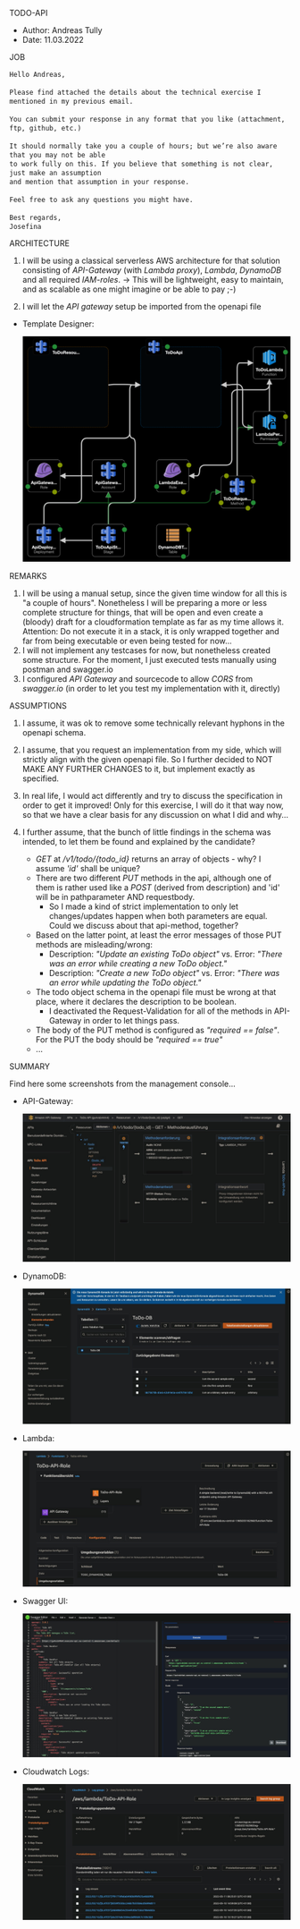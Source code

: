 TODO-API

- Author: Andreas Tully
- Date: 11.03.2022

JOB

```
Hello Andreas,

Please find attached the details about the technical exercise I mentioned in my previous email.

You can submit your response in any format that you like (attachment, ftp, github, etc.)

It should normally take you a couple of hours; but we’re also aware that you may not be able 
to work fully on this. If you believe that something is not clear, just make an assumption 
and mention that assumption in your response.

Feel free to ask any questions you might have.

Best regards,
Josefina
```

ARCHITECTURE

1. I will be using a classical serverless AWS architecture for that solution consisting of *API-Gateway* (with *Lambda proxy*), *Lambda*, *DynamoDB* and all required *IAM-roles*.
   -> This will be lightweight, easy to maintain, and as scalable as one might imagine or be able to pay ;-)

2. I will let the *API gateway* setup be imported from the openapi file

- Template Designer:

  <img src="doc/screenshots/template-designer.png" />

REMARKS

1. I will be using a manual setup, since the given time window for all this is "a couple of hours". Nonetheless I will be preparing a more or less complete structure for things, that will be open and    even create a (bloody) draft for a cloudformation template as far as my time allows it. Attention: Do not execute it in a stack, it is only wrapped together and far from being executable or even being tested for now...
2. I will not implement any testcases for now, but nonetheless created some structure. For the moment, I just executed tests manually using postman and swagger.io
3. I configured *API Gateway* and sourcecode to allow *CORS* from *swagger.io* (in order to let you test my implementation with it, directly)

ASSUMPTIONS

1. I assume, it was ok to remove some technically relevant hyphons in the openapi schema.
2. I assume, that you request an implementation from my side, which will strictly align with the given openapi file. 
   So I further decided to NOT MAKE ANY FURTHER CHANGES to it, but implement exactly as specified.
3. In real life, I would act differently and try to discuss the specification in order to get it improved!
   Only for this exercise, I will do it that way now, so that we have a clear basis for any discussion on what I did and why...
2. I further assume, that the bunch of little findings in the schema was intended, to let them be found and explained by the candidate?

   - *GET* at */v1/todo/{todo_id}* returns an array of objects - why? I assume *'id'* shall be unique?
   - There are two different *PUT* methods in the api, although one of them is rather used like a *POST* (derived from description) and 'id' will be in pathparameter AND requestbody.
     - So I made a kind of strict implementation to only let changes/updates happen when both parameters are equal. Could we discuss about that api-method, together?
   - Based on the latter point, at least the error messages of those PUT methods are misleading/wrong: 
     - Description: *"Update an existing ToDo object"* vs. Error: *"There was an error while creating a new ToDo object."*
     - Description: *"Create a new ToDo object"* vs. Error: *"There was an error while updating the ToDo object."*
   - The todo object schema in the openapi file must be wrong at that place, where it declares the description to be boolean.
     - I deactivated the Request-Validation for all of the methods in API-Gateway in order to let things pass.
   - The body of the PUT method is configured as *"required == false"*. For the PUT the body should be *"required == true"*
   - ...


SUMMARY

Find here some screenshots from the management console...

- API-Gateway:

  <img src="doc/screenshots/api-gateway.jpg" />

- DynamoDB:

  <img src="doc/screenshots/dynamodb-table.jpg" />

- Lambda:

  <img src="doc/screenshots/lambda-config.jpg" />

- Swagger UI:

  <img src="doc/screenshots/swagger-editor.jpg" />
  
- Cloudwatch Logs:

  <img src="doc/screenshots/cloudwatch-loggroup.jpg" />
